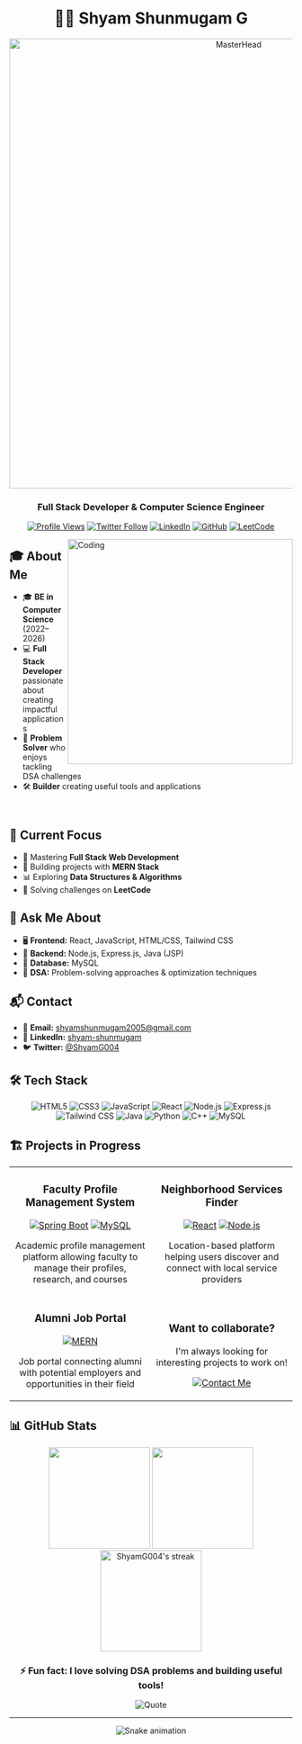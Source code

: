 # <div align="center">👨‍💻 Shyam Shunmugam G</div>

<div align="center">
  <a href="https://your-portfolio-url.com">
    <img src="https://firebasestorage.googleapis.com/v0/b/flexi-coding.appspot.com/o/dempgi7-520f8d5f-63d4-4453-8822-dbc149ae27f8.gif?alt=media&token=91c0c7b2-93c3-4029-b011-1a8703c5730d" alt="MasterHead" width="800">
  </a>
</div>

<h3 align="center">Full Stack Developer & Computer Science Engineer</h3>

<div align="center">
  
  [![Profile Views](https://komarev.com/ghpvc/?username=ShyamG004&label=Profile%20views&color=0e75b6&style=flat)](https://github.com/ShyamG004)
  [![Twitter Follow](https://img.shields.io/twitter/follow/ShyamG004?logo=twitter&style=for-the-badge)](https://twitter.com/ShyamG004)
  [![LinkedIn](https://img.shields.io/badge/-LinkedIn-0077B5?style=for-the-badge&logo=linkedin&logoColor=white)](https://www.linkedin.com/in/shyam-shunmugam/)
  [![GitHub](https://img.shields.io/badge/-GitHub-181717?style=for-the-badge&logo=github)](https://github.com/ShyamG004)
  [![LeetCode](https://img.shields.io/badge/-LeetCode-FFA116?style=for-the-badge&logo=leetcode&logoColor=black)](https://leetcode.com/ShyamG2005)
  
</div>

<img align="right" alt="Coding" width="400" src="https://cdn.dribbble.com/users/1162077/screenshots/3848914/programmer.gif">

## 🎓 About Me

- 🎓 **BE in Computer Science** (2022–2026)
- 💻 **Full Stack Developer** passionate about creating impactful applications
- 🧠 **Problem Solver** who enjoys tackling DSA challenges
- 🛠️ **Builder** creating useful tools and applications

<br>

## 🚀 Current Focus

- 🌱 Mastering **Full Stack Web Development**
- 💼 Building projects with **MERN Stack**
- 📊 Exploring **Data Structures & Algorithms**
- 🧩 Solving challenges on **LeetCode**

## 💬 Ask Me About

- 🖥️ **Frontend:** React, JavaScript, HTML/CSS, Tailwind CSS
- 🔧 **Backend:** Node.js, Express.js, Java (JSP)
- 💾 **Database:** MySQL
- 🧮 **DSA:** Problem-solving approaches & optimization techniques

## 📬 Contact

- 📧 **Email:** shyamshunmugam2005@gmail.com
- 🔗 **LinkedIn:** [shyam-shunmugam](https://www.linkedin.com/in/shyam-shunmugam/)
- 🐦 **Twitter:** [@ShyamG004](https://twitter.com/ShyamG004)

## 🛠️ Tech Stack

<div align="center">
  
  ![HTML5](https://img.shields.io/badge/-HTML5-E34F26?style=for-the-badge&logo=html5&logoColor=white)
  ![CSS3](https://img.shields.io/badge/-CSS3-1572B6?style=for-the-badge&logo=css3)
  ![JavaScript](https://img.shields.io/badge/-JavaScript-F7DF1E?style=for-the-badge&logo=javascript&logoColor=black)
  ![React](https://img.shields.io/badge/-React-61DAFB?style=for-the-badge&logo=react&logoColor=black)
  ![Node.js](https://img.shields.io/badge/-Node.js-339933?style=for-the-badge&logo=nodedotjs&logoColor=white)
  ![Express.js](https://img.shields.io/badge/-Express.js-000000?style=for-the-badge&logo=express)
  ![Tailwind CSS](https://img.shields.io/badge/-Tailwind_CSS-38B2AC?style=for-the-badge&logo=tailwind-css&logoColor=white)
  ![Java](https://img.shields.io/badge/-Java-007396?style=for-the-badge&logo=java&logoColor=white)
  ![Python](https://img.shields.io/badge/-Python-3776AB?style=for-the-badge&logo=python&logoColor=white)
  ![C++](https://img.shields.io/badge/-C++-00599C?style=for-the-badge&logo=c%2B%2B&logoColor=white)
  ![MySQL](https://img.shields.io/badge/-MySQL-4479A1?style=for-the-badge&logo=mysql&logoColor=white)
  
</div>

## 🏗️ Projects in Progress

<table>
  <tr>
    <td width="50%">
      <h3 align="center">Faculty Profile Management System</h3>
      <div align="center">
        <a href="#" target="_blank"><img src="https://img.shields.io/badge/-Spring_Boot-6DB33F?style=for-the-badge&logo=spring&logoColor=white" alt="Spring Boot"></a>
        <a href="#" target="_blank"><img src="https://img.shields.io/badge/-MySQL-4479A1?style=for-the-badge&logo=mysql&logoColor=white" alt="MySQL"></a>
      </div>
      <p align="center">Academic profile management platform allowing faculty to manage their profiles, research, and courses</p>
    </td>
    <td width="50%">
      <h3 align="center">Neighborhood Services Finder</h3>
      <div align="center">
        <a href="#" target="_blank"><img src="https://img.shields.io/badge/-React-61DAFB?style=for-the-badge&logo=react&logoColor=black" alt="React"></a>
        <a href="#" target="_blank"><img src="https://img.shields.io/badge/-Node.js-339933?style=for-the-badge&logo=nodedotjs&logoColor=white" alt="Node.js"></a>
      </div>
      <p align="center">Location-based platform helping users discover and connect with local service providers</p>
    </td>
  </tr>
  <tr>
    <td width="50%">
      <h3 align="center">Alumni Job Portal</h3>
      <div align="center">
        <a href="#" target="_blank"><img src="https://img.shields.io/badge/-MERN_Stack-00D8FF?style=for-the-badge&logoColor=white" alt="MERN"></a>
      </div>
      <p align="center">Job portal connecting alumni with potential employers and opportunities in their field</p>
    </td>
    <td width="50%">
      <h3 align="center">Want to collaborate?</h3>
      <p align="center">I'm always looking for interesting projects to work on!</p>
      <div align="center">
        <a href="mailto:shyamshunmugam2005@gmail.com"><img src="https://img.shields.io/badge/-Contact_Me-D14836?style=for-the-badge&logo=gmail&logoColor=white" alt="Contact Me"></a>
      </div>
    </td>
  </tr>
</table>

## 📊 GitHub Stats

<div align="center">
  <img height="180em" src="https://github-readme-stats.vercel.app/api?username=ShyamG004&show_icons=true&theme=tokyonight&include_all_commits=true&count_private=true"/>
  <img height="180em" src="https://github-readme-stats.vercel.app/api/top-langs/?username=ShyamG004&layout=compact&langs_count=7&theme=tokyonight"/>
</div>

<div align="center">
  <img height="180em" src="https://github-readme-streak-stats.herokuapp.com/?user=ShyamG004&theme=tokyonight" alt="ShyamG004's streak" />
</div>

<div align="center">
  
  ### ⚡ Fun fact: I love solving DSA problems and building useful tools!
  
  ![Quote](https://quotes-github-readme.vercel.app/api?type=horizontal&theme=tokyonight)
  
</div>

---

<div align="center">
  <img src="https://github.com/ShyamG004/ShyamG004/blob/output/github-contribution-grid-snake-dark.svg" alt="Snake animation" />
</div>
